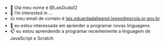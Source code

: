 - 👋 Olá meu nome é @LaisDuda12
- 👀 I’m interested in ...
- :+1: meu email de contato é lais.eduardadallagnol.lopes@escola.pr.gov.br
- 💞️ eu estou interessada em aprender a programar novas linguagens
- 📫 eu estou aprendendo a programar recentemente a linguagem de JavaScript e Scratch



